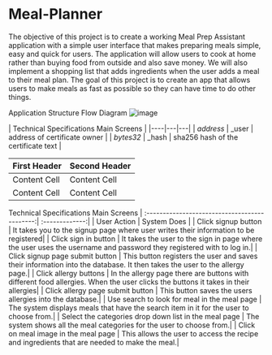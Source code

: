 # Meal-Planner

The objective of this project is to create a working Meal Prep Assistant application with a simple user interface that makes preparing meals simple, easy and quick for users.
The application will allow users to cook at home rather than buying food from outside and also save money. We will also implement a shopping list that adds ingredients when the user adds a meal to their meal plan. 
The goal of this project is to create an app that allows users to make meals as fast as possible so they can have time to do other things.


Application Structure Flow Diagram
![image](https://user-images.githubusercontent.com/32312941/113820213-3bf37480-972f-11eb-967f-004d36ef0fa6.png)

| Technical Specifications Main Screens |
|----|---|---|
| *address* | _user | address of certificate owner |
| *bytes32* | _hash | sha256 hash of the certificate text |

| First Header  | Second Header |
| ------------- | ------------- |
| Content Cell  | Content Cell  |
| Content Cell  | Content Cell  |


Technical Specifications Main Screens
| :--------------------------------------------:| :-------------:|
| User Action                                   | System Does    |
| Click signup button                           | It takes you to the signup page where user writes their information to be registered|
| Click sign in button                          | It takes the user to the sign in page where the user uses the username and password they registered with to log in.|
| Click signup page submit button               | This button  registers the user and saves their information into the database. It then takes the user to the allergy page.|
| Click allergy buttons                         | In the allergy page there are buttons with different food allergies. When the user clicks the buttons it takes in their allergies|
| Click allergy page submit button              | This button saves the users allergies into the database.|
| Use search to look for meal in the meal page  | The system displays meals that have the search item in it for the user to choose from.|
| Select the categories drop down list in the meal page | The system shows all the meal categories for the user to choose from.|
| Click on meal image in the meal page | This allows the user to access the recipe and ingredients that are needed to make the meal.|
